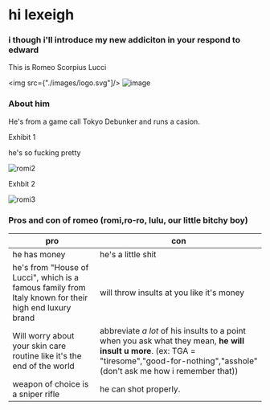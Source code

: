 <head>
    <meta charset="utf-8">
    <meta name="author" content="Patricia Siew">
    <meta name="discription" content="a page where i go feral about romeo">
</head>

<body>
    <h1>hi lexeigh</h1>
    <h3>i though i'll introduce my new addiciton in your respond to edward</h3>
    <p>This is Romeo Scorpius Lucci</p>

<img src={"./images/logo.svg"]/>
    ![image](https://i.pinimg.com/736x/2e/a2/6c/2ea26cd7a7abd24e9976ddcd91902b3f.jpg)
    <h3> About him</h3>
    <p>He's from a game call Tokyo Debunker and runs a casion.</p>
    <p>Exhibit 1</p>
    <p>he's so fucking pretty</p>


![romi2](https://github.com/user-attachments/assets/80957bc0-8f7a-4bd5-913f-5ff6f6bd99a1)
    <p>Exhbit 2</p>

![romi3](https://github.com/user-attachments/assets/4bcb5b02-4611-4bc6-be45-7bd16227f9d8)
</body>

 <h3>Pros and con of romeo (romi,ro-ro, lulu, our little bitchy boy)</h3>


|pro|con|
|---|---|
|he has money| he's a little shit|
|he's from "House of Lucci", which is a famous family from Italy known for their high end luxury brand| will throw insults at you like it's money|
|Will worry about your skin care routine like it's the end of the world| abbreviate *a lot* of his insults to a point when you ask what they mean, **he will insult u more**. (ex: TGA = "tiresome","good-for-nothing","asshole" (don't ask me how i remember that))|
|weapon of choice is a sniper rifle| he can shot properly.


